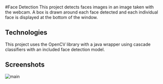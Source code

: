 #Face Detection
This project detects faces images in an image taken with the webcam. A box is drawn around each face detected and each individual 
face is displayed at the bottom of the window. 

## Technologies
This project uses the OpenCV library with a java wrapper using cascade classifiers
with an included face detection model. 

## Screenshots
![main](https://i.imgur.com/bVAuEPr.png)
